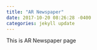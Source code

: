 ```yaml
---
title: "AR Newspaper"
date: 2017-10-20 08:26:28 -0400
categories: jekyll update
---
```

This is AR Newspaper page
